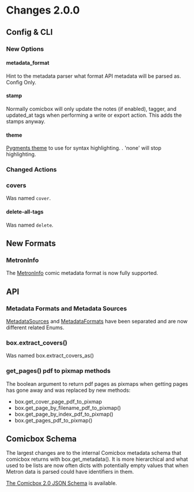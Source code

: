 # Changes 2.0.0

## Config & CLI

### New Options

#### metadata_format

Hint to the metadata parser what format API metadata will be parsed as. Config
Only.

#### stamp

Normally comicbox will only update the notes (if enabled), tagger, and
updated_at tags when performing a write or export action. This adds the stamps
anyway.

#### theme

[Pygments theme](https://pygments.org/styles/) to use for syntax highlighting. .
'none' will stop highlighting.

### Changed Actions

### covers

Was named `cover`.

#### delete-all-tags

Was named `delete`.

## New Formats

### MetronInfo

The [MetronInfo](https://metron-project.github.io/docs/category/metroninfo)
comic metadata format is now fully supported.

## API

### Metadata Formats and Metadata Sources

[MetadataSources](comicbox/sources.py) and
[MetadataFormats](comicbox/formats.py) have been separated and are now different
related Enums.

### box.extract_covers()

Was named box.extract_covers_as()

### get_pages() pdf to pixmap methods

The boolean argument to return pdf pages as pixmaps when getting pages has gone
away and was replaced by new methods:

- box.get_cover_page_pdf_to_pixmap
- box.get_page_by_filename_pdf_to_pixmap()
- box.get_page_by_index_pdf_to_pixmap()
- box.get_pages_pdf_to_pixmap()

## Comicbox Schema

The largest changes are to the internal Comicbox metadata schema that comicbox
returns with box.get_metadata(). It is more hierarchical and what used to be
lists are now often dicts with potentially empty values that when Metron data is
parsed could have identifiers in them.

[The Comicbox 2.0 JSON Schema](https://github.com/ajslater/comicbox/tree/main/comicbox/schemas/v2.0/)
is available.
